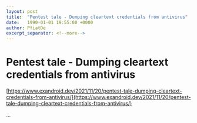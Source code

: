 ```yaml
---
layout: post
title:  "Pentest tale - Dumping cleartext credentials from antivirus"
date:   1990-01-01 19:55:00 +0000
author: PfiatDe
excerpt_separator: <!--more-->
---
```


# Pentest tale - Dumping cleartext credentials from antivirus
[https://www.exandroid.dev/2021/11/20/pentest-tale-dumping-cleartext-credentials-from-antivirus/](https://www.exandroid.dev/2021/11/20/pentest-tale-dumping-cleartext-credentials-from-antivirus/)

...
<!--more-->
